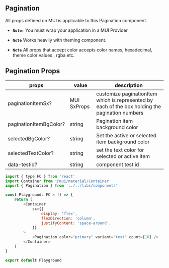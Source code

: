 ## Pagination

All props defined on MUI is applicable to this Pagination component.

-   **`Note:`** You must wrap your application in a MUI Provider

-   **`Note`** Works heavily with theming component.
-   **`Note`** All props that accept color accepts color names, hexadecimal, theme color values , rgba etc.

## Pagination Props

| props                  | value       | description                                                                                     |
| ---------------------- | ----------- | ----------------------------------------------------------------------------------------------- |
| paginationItemSx?      | MUI SxProps | customize paginationItem which is represented by each of the box holding the pagination numbers |
| paginationItemBgColor? | string      | Pagination item background color                                                                |
| selectedBgColor?       | string      | Set the active or selected item background color                                                |
| selectedTextColor?     | string      | set the text color for selected or active item                                                  |
| data-testid?           | string      | component test id                                                                               |

```js
import { type FC } from 'react'
import Container from '@mui/material/Container'
import { Pagination } from '../../libs/components'

const Playground: FC = () => {
    return (
        <Container
            sx={{
                display: 'flex',
                flexDirection: 'column',
                justifyContent: 'space-around',
            }}
        >
            <Pagination color="primary" variant="text" count={10} />
        </Container>
    )
}

export default Playground
```
